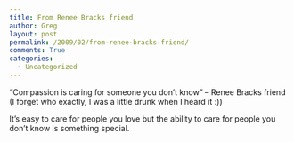 ```yaml
---
title: From Renee Bracks friend
author: Greg
layout: post
permalink: /2009/02/from-renee-bracks-friend/
comments: True
categories:
  - Uncategorized
---
```

&#8220;Compassion is caring for someone you don&#8217;t know&#8221; &#8211; Renee Bracks friend (I forget who exactly, I was a little drunk when I heard it :))

It&#8217;s easy to care for people you love but the ability to care for people you don&#8217;t know is something special.